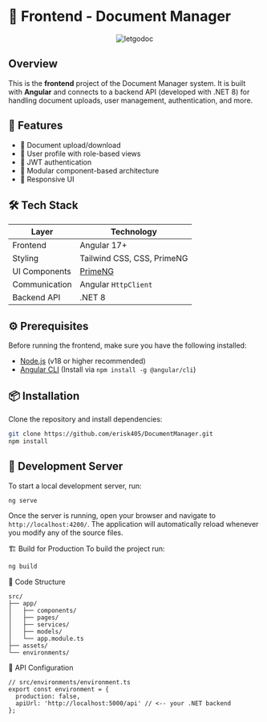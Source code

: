 # 📁 Frontend - Document Manager

<p align="center">
  <img src="https://github.com/user-attachments/assets/a9327df4-2617-49de-8707-3259cdee98b8" alt="letgodoc" />
</p>

## Overview

This is the **frontend** project of the Document Manager system. It is built with **Angular** and connects to a backend API (developed with .NET 8) for handling document uploads, user management, authentication, and more.

## 🚀 Features

- 📄 Document upload/download
- 👤 User profile with role-based views
- 🔐 JWT authentication
- 🧩 Modular component-based architecture
- 🎨 Responsive UI

## 🛠️ Tech Stack

| Layer         | Technology            |
|---------------|------------------------|
| Frontend      | Angular 17+            |
| Styling       | Tailwind CSS, CSS, PrimeNG |
| UI Components | [PrimeNG](https://primeng.org/) |
| Communication | Angular `HttpClient`   |
| Backend API   | .NET 8                 |

## ⚙️ Prerequisites

Before running the frontend, make sure you have the following installed:

- [Node.js](https://nodejs.org/) (v18 or higher recommended)
- [Angular CLI](https://angular.io/cli) (Install via `npm install -g @angular/cli`)

## 📦 Installation

Clone the repository and install dependencies:

```bash
git clone https://github.com/erisk405/DocumentManager.git
npm install
```

## 🧪 Development Server
To start a local development server, run:

```bash
ng serve
```

Once the server is running, open your browser and navigate to `http://localhost:4200/`. The application will automatically reload whenever you modify any of the source files.

🏗️ Build for Production
To build the project run:

```bash
ng build
```

📁 Code Structure
```
src/
├── app/
│   ├── components/
│   ├── pages/
│   ├── services/
│   ├── models/
│   └── app.module.ts
├── assets/
└── environments/
```

🔗 API Configuration
```
// src/environments/environment.ts
export const environment = {
  production: false,
  apiUrl: 'http://localhost:5000/api' // <-- your .NET backend
};
```


